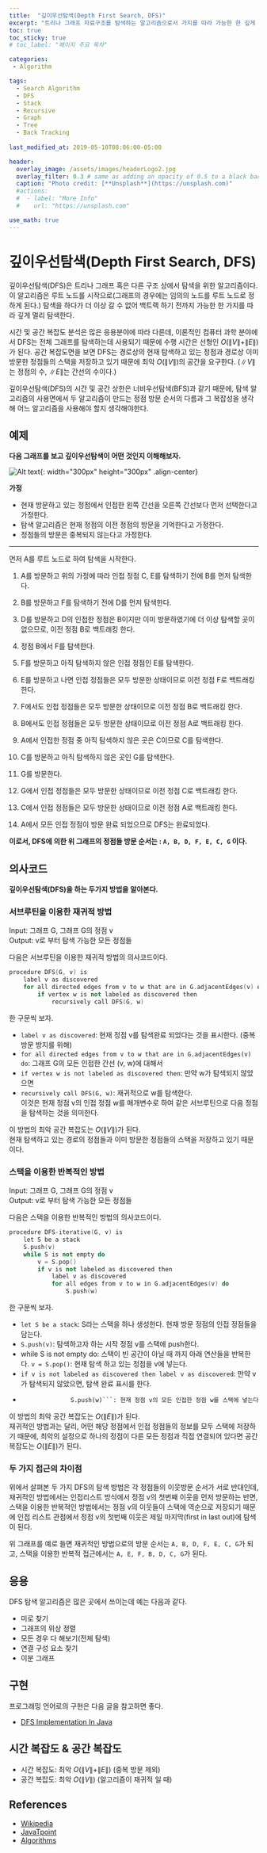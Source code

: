 ```yaml
---
title:  "깊이우선탐색(Depth First Search, DFS)"
excerpt: "트리나 그래프 자료구조를 탐색하는 알고리즘으로서 가지를 따라 가능한 한 깊게 탐색하고 원래의 지점으로 백트랙하여 다른 곳을 깊게 탐색하는 알고리즘"
toc: true
toc_sticky: true
# toc_label: "페이지 주요 목차"

categories:
 - Algorithm

tags:
  - Search Algorithm
  - DFS
  - Stack
  - Recursive
  - Graph
  - Tree
  - Back Tracking
  
last_modified_at: 2019-05-10T08:06:00-05:00

header:
  overlay_image: /assets/images/headerLogo2.jpg
  overlay_filter: 0.3 # same as adding an opacity of 0.5 to a black background
  caption: "Photo credit: [**Unsplash**](https://unsplash.com)"
  #actions:
  #  - label: "More Info"
  #    url: "https://unsplash.com"

use_math: true
---
```


# 깊이우선탐색(Depth First Search, DFS)

깊이우선탐색(DFS)은 트리나 그래프 혹은 다른 구조 상에서 탐색을 위한 알고리즘이다. 이 알고리즘은 루트 노드를 시작으로(그래프의 경우에는 임의의 노드를 루트 노드로 정하게 된다.) 탐색을 하다가 더 이상 갈 수 없어 백트랙 하기 전까지 가능한 한 가지를 따라 깊게 멀리 탐색한다.

시간 및 공간 복잡도 분석은 많은 응용분야에 따라 다른데, 이론적인 컴퓨터 과학 분야에서 DFS는 전체 그래프를 탐색하는데 사용되기 때문에 수행 시간은 선형인 $O(\|V\|+\|E\| )$가 된다. 공간 복잡도면을 보면 DFS는 경로상의 현재 탐색하고 있는 정점과 경로상 이미 방문한 정점들의 스택을 저장하고 있기 때문에 최악 $O(\|V\|)$의 공간을 요구한다. ($\|V\|$는 정점의 수, $\|E\|$는 간선의 수이다.)

깊이우선탐색(DFS)의 시간 및 공간 상한은 너비우선탐색(BFS)과 같기 때문에, 탐색 알고리즘의 사용면에서 두 알고리즘이 만드는 정점 방문 순서의 다름과 그 복잡성을 생각해 어느 알고리즘을 사용해야 할지 생각해야한다.

## 예제

**다음 그래프를 보고 깊이우선탐색이 어떤 것인지 이해해보자.**

![Alt text](/assets/images/DFS1.png){: width="300px" height="300px" .align-center}

**가정**  

- 현재 방문하고 있는 정점에서 인접한 왼쪽 간선을 오른쪽 간선보다 먼저 선택한다고 가정한다.  
- 탐색 알고리즘은 현재 정점의 이전 정점의 방문을 기억한다고 가정한다.  
- 정점들의 방문은 중복되지 않는다고 가정한다.

***

먼저 A를 루트 노드로 하여 탐색을 시작한다.  

1. A를 방문하고 위의 가정에 따라 인접 정점 C, E를 탐색하기 전에 B를 먼저 탐색한다.  

2. B를 방문하고 F를 탐색하기 전에 D를 먼저 탐색한다.

3. D를 방문하고 D의 인접한 정점은 B이지만 이미 방문하였기에 더 이상 탐색할 곳이 없으므로, 이전 정점 B로 백트래킹 한다.

4. 정점 B에서 F를 탐색한다.

5. F를 방문하고 아직 탐색하지 않은 인접 정점인 E를 탐색한다.

6. E를 방문하고 나면 인접 정점들은 모두 방문한 상태이므로 이전 정점 F로 백트래킹 한다.

7. F에서도 인접 정점들은 모두 방문한 상태이므로 이전 정점 B로 백트래킹 한다.

8. B에서도 인접 정점들은 모두 방문한 상태이므로 이전 정점 A로 백트래킹 한다.

9. A에서 인접한 정점 중 아직 탐색하지 않은 곳은 C이므로 C를 탐색한다.

10. C를 방문하고 아직 탐색하지 않은 곳인 G를 탐색한다.

11. G를 방문한다.

12. G에서 인접 정점들은 모두 방문한 상태이므로 이전 정점 C로 백트래킹 한다.

13. C에서 인접 정점들은 모두 방문한 상태이므로 이전 정점 A로 백트래킹 한다.

14. A에서 모든 인접 정점이 방문 완료 되었으므로 DFS는 완료되었다.

**이로서, DFS에 의한 위 그래프의 정점들 방문 순서는 : ```A, B, D, F, E, C, G``` 이다.**

## 의사코드

**깊이우선탐색(DFS)을 하는 두가지 방법을 알아본다.**

### 서브루틴을 이용한 재귀적 방법

Input: 그래프 G, 그래프 G의 정점 v  
Output: v로 부터 탐색 가능한 모든 정점들

다음은 서브루틴을 이용한 재귀적 방법의 의사코드이다.

```c++
procedure DFS(G, v) is
    label v as discovered
    for all directed edges from v to w that are in G.adjacentEdges(v) do
        if vertex w is not labeled as discovered then
            recursively call DFS(G, w)
```

한 구문씩 보자.

- ```label v as discovered```: 현재 정점 v를 탐색완료 되었다는 것을 표시한다. (중복 방문 방지를 위해)  
- ```for all directed edges from v to w that are in G.adjacentEdges(v) do```: 그래프 G의 모든 인접한 간선 (v, w)에 대해서
-  ```if vertex w is not labeled as discovered then```: 만약 w가 탐색되지 않았으면
- ```recursively call DFS(G, w)```: 재귀적으로 w를 탐색한다.  
이것은 현재 정점 v의 인접 정점 w를 매개변수로 하여 같은 서브루틴으로 다음 정점을 탐색하는 것을 의미한다.

이 방법의 최악 공간 복잡도는 $O(\|V\|)$가 된다.  
현재 탐색하고 있는 경로의 정점들과 이미 방문한 정점들의 스택을 저장하고 있기 때문이다.

### 스택을 이용한 반복적인 방법

Input: 그래프 G, 그래프 G의 정점 v  
Output: v로 부터 탐색 가능한 모든 정점들

다음은 스택을 이용한 반복적인 방법의 의사코드이다.  
```c++
procedure DFS-iterative(G, v) is
    let S be a stack
    S.push(v)
    while S is not empty do
        v = S.pop()
        if v is not labeled as discovered then
            label v as discovered
            for all edges from v to w in G.adjacentEdges(v) do 
                S.push(w)
```

한 구문씩 보자.

- ```let S be a stack```: S라는 스택을 하나 생성한다. 현재 방문 정점의 인접 정점들을 담는다.
- ```S.push(v)```: 탐색하고자 하는 시작 정점 v를 스택에 push한다.
- while S is not empty do: 스택이 빈 공간이 아닐 때 까지 아래 연산들을 반복한다.
```v = S.pop()```: 현재 탐색 하고 있는 정점을 v에 넣는다. 
-  ```if v is not labeled as discovered then label v as discovered```: 만약 v가 탐색되지 않았으면, 탐색 완료 표시를 한다.
- ```for all edges from v to w in G.adjacentEdges(v) do 
                S.push(w)```: 현재 정점 v의 모든 인접한 정점 w를 스택에 넣는다.

이 방법의 최악 공간 복잡도는 $O(\|E\|)$가 된다.  
재귀적인 방법과는 달리, 어떤 해당 정점에서 인접 정점들의 정보를 모두 스택에 저장하기 때문에, 최악의 설정으로 하나의 정점이 다른 모든 정점과 직접 연결되어 있다면 공간 복잡도는 $O(\|E\|)$가 된다.

### 두 가지 접근의 차이점

위에서 살펴본 두 가지 DFS의 탐색 방법은 각 정점들의 이웃방문 순서가 서로 반대인데, 재귀적인 방법에서는 인접리스트 방식에서 정점 v의 첫번째 이웃을 먼저 방문하는 반면, 스택을 이용한 반복적인 방법에서는 정점 v의 이웃들이 스택에 역순으로 저장되기 때문에 인접 리스트 관점에서 정점 v의 첫번째 이웃은 제일 마지막(first in last out)에 탐색이 된다.

위 그래프를 예로 들면 재귀적인 방법으로의 방문 순서는 ```A, B, D, F, E, C, G```가 되고, 스택을 이용한 반복적 접근에서는 ```A, E, F, B, D, C, G```가 된다.

## 응용

 DFS 탐색 알고리즘은 많은 곳에서 쓰이는데 예는 다음과 같다.

 - 미로 찾기
 - 그래프의 위상 정렬
 - 모든 경우 다 해보기(전체 탐색)
 - 연결 구성 요소 찾기
 - 이분 그래프

## 구현 

프로그래밍 언어로의 구현은 다음 글을 참고하면 좋다.

- [DFS Implementation In Java]({{site.url}}{{base.url}}/algorithm/DFS-Implementation/)  


## 시간 복잡도 & 공간 복잡도

- 시간 복잡도: 최악 $O(\|V\|+\|E\| )$ (중복 방문 제외)
- 공간 복잡도: 최악 $O(\|V\|)$ (알고리즘이 재귀적 일 때)

## References 

- [Wikipedia](https://en.wikipedia.org/wiki/Depth-first_search#Properties)  
- [JavaTpoint](https://www.javatpoint.com/depth-first-search-algorithm)  
- [Algorithms](https://algorithms.tutorialhorizon.com/graph-depth-first-traversal/)
